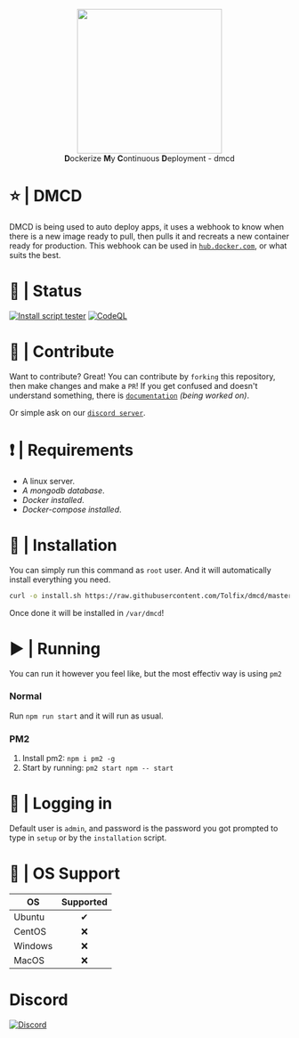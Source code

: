 <p align="center">
  <img width="260" src="https://cdn.tolfix.com/images/TX-Small.png">
  <br/>
  <strong>D</strong>ockerize <strong>M</strong>y <strong>C</strong>ontinuous <strong>D</strong>eployment - dmcd
</p>

# ⭐ | DMCD
DMCD is being used to auto deploy apps, it uses a webhook to know when there is a new image ready to pull,
then pulls it and recreats a new container ready for production. This webhook can be used in [`hub.docker.com`](https://hub.docker.com/), or what suits the best.

# 🧿 | Status
[![Install script tester](https://github.com/Tolfix/dmcd/actions/workflows/test-install-script.yml/badge.svg)](https://github.com/Tolfix/dmcd/actions/workflows/test-install-script.yml) [![CodeQL](https://github.com/Tolfix/dmcd/actions/workflows/codeql-analysis.yml/badge.svg)](https://github.com/Tolfix/dmcd/actions/workflows/codeql-analysis.yml)

# 📢 | Contribute
Want to contribute? Great! You can contribute by `forking` this repository, then make changes and make a `PR`!
If you get confused and doesn't understand something, there is [`documentation`](https://github.com/Tolfix/dmcd/wiki/Documentation) *(being worked on)*.

Or simple ask on our [`discord server`](https://discord.com/invite/xHde7g93Yh).

# ❗ | Requirements
* A linux server.
* *A mongodb database*.
* *Docker installed*.
* *Docker-compose installed*.

# 📝 | Installation
You can simply run this command as `root` user. And it will automatically install everything you need.
```bash
curl -o install.sh https://raw.githubusercontent.com/Tolfix/dmcd/master/install.sh && bash install.sh
```
Once done it will be installed in `/var/dmcd`!
<!-- 1. Install repo: `git clone https://github.com/Tolfix/dmcd.git`
2. Install typescript: `npm i typescript -g`
3. Run: `npm install`
4. Run: `npm run build`
5. Follow setup by doing: `npm run setup`
6. Once done run: `npm run start` -->

# ▶ | Running
You can run it however you feel like, but the most effectiv way is using `pm2`

### Normal
Run `npm run start` and it will run as usual.

### PM2
1. Install pm2: `npm i pm2 -g`
2. Start by running: `pm2 start npm -- start`

# 🔐 | Logging in
Default user is `admin`, and password is the password you got prompted to type in `setup` or by the `installation` script.

# 💾 | OS Support
| OS            | Supported     |
| ------------- |:-------------:|
| Ubuntu        | ✔            |
| CentOS        | ❌            |
| Windows       | ❌            |
| MacOS         | ❌            |

# Discord
[![Discord](https://discord.com/api/guilds/833438897484595230/widget.png?style=banner4)](https://discord.gg/xHde7g93Yh)
